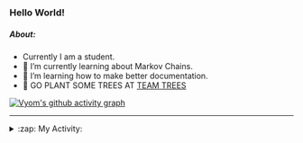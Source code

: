 ### Hello World!

##### About:
- Currently I am a student.
- 🌱 I’m currently learning about Markov Chains.
- 🌱 I’m learning how to make better documentation.
- 🌱 GO PLANT SOME TREES AT [TEAM TREES](https://teamtrees.org/)

[![Vyom's github activity graph](https://activity-graph.herokuapp.com/graph?username=Vyvy-vi)](https://github.com/ashutosh00710/github-readme-activity-graph)

---
<details>
  <summary>:zap: My Activity:</summary>
  
<!--START_SECTION:waka-->
![Code Time](http://img.shields.io/badge/Code%20Time-827%20hrs-blue)

**I'm a Night 🦉** 

```text
🌞 Morning    67 commits     ██░░░░░░░░░░░░░░░░░░░░░░░   8.22% 
🌆 Daytime    200 commits    ██████░░░░░░░░░░░░░░░░░░░   24.54% 
🌃 Evening    281 commits    ████████░░░░░░░░░░░░░░░░░   34.48% 
🌙 Night      267 commits    ████████░░░░░░░░░░░░░░░░░   32.76%

```
📅 **I'm Most Productive on Sunday** 

```text
Monday       76 commits     ██░░░░░░░░░░░░░░░░░░░░░░░   9.33% 
Tuesday      133 commits    ████░░░░░░░░░░░░░░░░░░░░░   16.32% 
Wednesday    122 commits    ███░░░░░░░░░░░░░░░░░░░░░░   14.97% 
Thursday     107 commits    ███░░░░░░░░░░░░░░░░░░░░░░   13.13% 
Friday       108 commits    ███░░░░░░░░░░░░░░░░░░░░░░   13.25% 
Saturday     92 commits     ██░░░░░░░░░░░░░░░░░░░░░░░   11.29% 
Sunday       177 commits    █████░░░░░░░░░░░░░░░░░░░░   21.72%

```


📊 **This Week I Spent My Time On** 

```text
🔥 Editors: 
VS Code                  13 mins             █████████████████░░░░░░░░   70.5% 
Vim                      5 mins              ███████░░░░░░░░░░░░░░░░░░   29.5%

🐱‍💻 Projects: 
praise                   12 mins             █████████████████░░░░░░░░   68.34% 
Unknown Project          5 mins              ███████░░░░░░░░░░░░░░░░░░   29.5% 
developer-rubric-discord-0 secs              ░░░░░░░░░░░░░░░░░░░░░░░░░   2.16%

```


 Last Updated on 30/06/2022 20:04:15 UTC
<!--END_SECTION:waka-->
</details>
